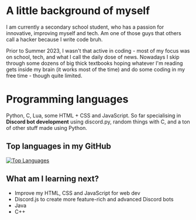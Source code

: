 # A little background of myself

I am currently a secondary school student, who has a passion for innovative, improving myself and tech.
Am one of those guys that others call a hacker because I write code bruh.

Prior to Summer 2023, I wasn't that active in coding - most of my focus was on school, tech, and what I call the daily
dose of news. Nowadays I skip through some dozens of big thick textbooks hoping whatever I'm reading gets inside my brain
(it works most of the time) and do some coding in my free time - though quite limited.

# Programming languages
Python, C, Lua, some HTML + CSS and JavaScript. So far specialising in **Discord bot development** using discord.py, random things with C, and a ton of other stuff made using Python.

## Top languages in my GitHub
[![Top Languages](https://github-readme-stats.vercel.app/api/top-langs/?username=luqmanity)](https://github.com/anuraghazra/github-readme-stats)

## What am I learning next?
- Improve my HTML, CSS and JavaScript for web dev
- Discord.js to create more feature-rich and advanced Discord bots
- Java
- C++
